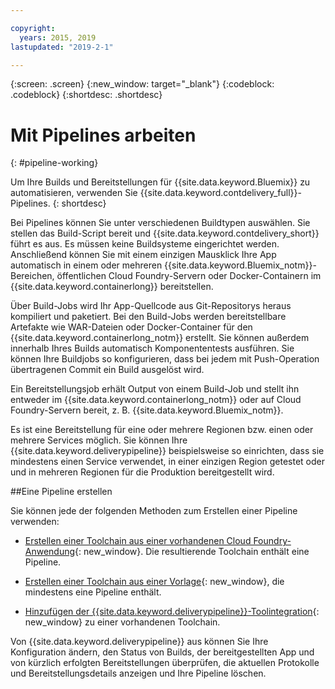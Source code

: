```yaml
---

copyright:
  years: 2015, 2019
lastupdated: "2019-2-1"

---
```



{:screen: .screen}
{:new_window: target="_blank"}
{:codeblock: .codeblock}
{:shortdesc: .shortdesc}

# Mit Pipelines arbeiten 
{: #pipeline-working}

Um Ihre Builds und Bereitstellungen für {{site.data.keyword.Bluemix}} zu automatisieren, verwenden Sie {{site.data.keyword.contdelivery_full}}-Pipelines.
{: shortdesc}

Bei Pipelines können Sie unter verschiedenen Buildtypen auswählen. Sie stellen das Build-Script bereit und {{site.data.keyword.contdelivery_short}} führt es aus. Es müssen keine Buildsysteme eingerichtet werden. Anschließend können Sie mit einem einzigen Mausklick Ihre App automatisch in einem oder mehreren {{site.data.keyword.Bluemix_notm}}-Bereichen, öffentlichen Cloud Foundry-Servern oder Docker-Containern im {{site.data.keyword.containerlong}} bereitstellen.

Über Build-Jobs wird Ihr App-Quellcode aus Git-Repositorys heraus kompiliert und paketiert. Bei den Build-Jobs werden bereitstellbare Artefakte wie WAR-Dateien oder Docker-Container für den {{site.data.keyword.containerlong_notm}} erstellt. Sie können außerdem innerhalb Ihres Builds automatisch Komponententests ausführen. Sie können Ihre Buildjobs so konfigurieren, dass bei jedem mit Push-Operation übertragenen Commit ein Build ausgelöst wird.

Ein Bereitstellungsjob erhält Output von einem Build-Job und stellt ihn entweder im {{site.data.keyword.containerlong_notm}} oder auf Cloud Foundry-Servern bereit, z. B. {{site.data.keyword.Bluemix_notm}}.

Es ist eine Bereitstellung für eine oder mehrere Regionen bzw. einen oder mehrere Services möglich. Sie können Ihre {{site.data.keyword.deliverypipeline}} beispielsweise so einrichten, dass sie mindestens einen Service verwendet, in einer einzigen Region getestet oder und in mehreren Regionen für die Produktion bereitgestellt wird.

##Eine Pipeline erstellen

Sie können jede der folgenden Methoden zum Erstellen einer Pipeline verwenden:

   * [Erstellen einer Toolchain aus einer vorhandenen Cloud Foundry-Anwendung](/docs/services/ContinuousDelivery?topic=ContinuousDelivery-toolchains_getting_started#creating_a_toolchain_from_an_app){: new_window}. Die resultierende Toolchain enthält eine Pipeline.

   * [Erstellen einer Toolchain aus einer Vorlage](/docs/services/ContinuousDelivery?topic=ContinuousDelivery-toolchains_getting_started#creating_a_toolchain_from_a_template){: new_window}, die mindestens eine Pipeline enthält.

   * [Hinzufügen der {{site.data.keyword.deliverypipeline}}-Toolintegration](/docs/services/ContinuousDelivery?topic=ContinuousDelivery-integrations#deliverypipeline){: new_window} zu einer vorhandenen Toolchain.
   
Von {{site.data.keyword.deliverypipeline}} aus können Sie Ihre Konfiguration ändern, den Status von Builds, der bereitgestellten App und von kürzlich erfolgten Bereitstellungen überprüfen, die aktuellen Protokolle und Bereitstellungsdetails anzeigen und Ihre Pipeline löschen.
